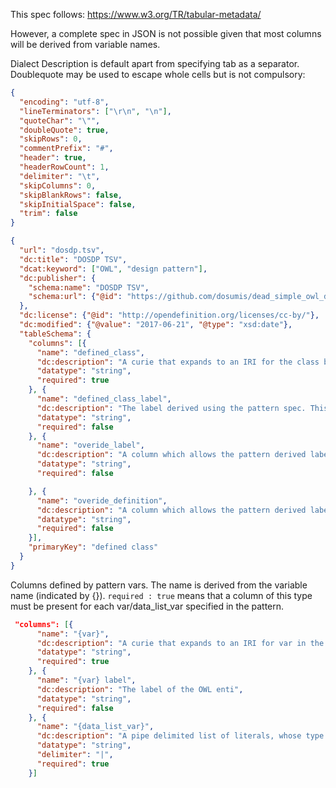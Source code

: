 This spec follows: https://www.w3.org/TR/tabular-metadata/

However, a complete spec in JSON is not possible given that most columns will be derived from variable names.

Dialect Description is default apart from specifying tab as a separator. 
Doublequote may be used to escape whole cells but is not compulsory:

```json
{
  "encoding": "utf-8",
  "lineTerminators": ["\r\n", "\n"],
  "quoteChar": "\"",
  "doubleQuote": true,
  "skipRows": 0,
  "commentPrefix": "#",
  "header": true,
  "headerRowCount": 1,
  "delimiter": "\t",
  "skipColumns": 0,
  "skipBlankRows": false,
  "skipInitialSpace": false,
  "trim": false
}

```


```json
{
  "url": "dosdp.tsv",
  "dc:title": "DOSDP TSV",
  "dcat:keyword": ["OWL", "design pattern"],
  "dc:publisher": {
    "schema:name": "DOSDP TSV",
    "schema:url": {"@id": "https://github.com/dosumis/dead_simple_owl_design_patterns/new/master/spec/"}
  }, 
  "dc:license": {"@id": "http://opendefinition.org/licenses/cc-by/"},
  "dc:modified": {"@value": "2017-06-21", "@type": "xsd:date"},
  "tableSchema": {
    "columns": [{
      "name": "defined_class",
      "dc:description": "A curie that expands to an IRI for the class being defined",
      "datatype": "string",
      "required": true
    }, {
      "name": "defined_class_label",
      "dc:description": "The label derived using the pattern spec. This should be left blank",
      "datatype": "string",
      "required": false
    }, {
      "name": "overide_label",
      "dc:description": "A column which allows the pattern derived label to be overriden with a user defined one.",
      "datatype": "string",
      "required": false

    }, {
      "name": "overide_definition",
      "dc:description": "A column which allows the pattern derived label to be overriden with a user defined one.",
      "datatype": "string",
      "required": false
    }],
    "primaryKey": "defined class"
  }
}
```

Columns defined by pattern vars.  The name is derived from the variable name (indicated by {}).  `required : true` means that a column of this type must be present for each var/data_list_var specified in the pattern.


```json
 "columns": [{
      "name": "{var}",
      "dc:description": "A curie that expands to an IRI for var in the pattern spec.",
      "datatype": "string",
      "required": true
    }, {
      "name": "{var} label",
      "dc:description": "The label of the OWL enti",
      "datatype": "string",
      "required": false
    }, {
      "name": "{data_list_var}",
      "dc:description": "A pipe delimited list of literals, whose type is defined by the data_list_var in the pattern.",
      "datatype": "string",
      "delimiter": "|",
      "required": true
    }]
```
